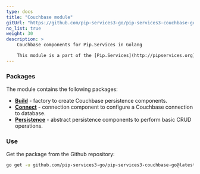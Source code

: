 ```yaml
---
type: docs
title: "Couchbase module"
gitUrl: "https://github.com/pip-services3-go/pip-services3-couchbase-go"
no_list: true
weight: 30
description: > 
    Couchbase components for Pip.Services in Golang   

    This module is a part of the [Pip.Services](http://pipservices.org) polyglot microservices toolkit. It provides a set of components used to implement Couchbase persistence.
---
```


### Packages

The module contains the following packages:
- [**Build**](build) - factory to create Couchbase persistence components.
- [**Connect**](connect) - connection component to configure a Couchbase connection to database.
- [**Persistence**](persistence) - abstract persistence components to perform basic CRUD operations.


### Use

Get the package from the Github repository:
```bash
go get -u github.com/pip-services3-go/pip-services3-couchbase-go@latest
```